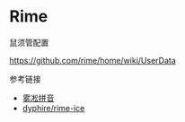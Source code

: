# Rime
鼠须管配置

https://github.com/rime/home/wiki/UserData

参考链接
- [雾凇拼音](https://github.com/iDvel/rime-ice)
- [dyphire/rime-ice](https://github.com/dyphire/rime-ice)